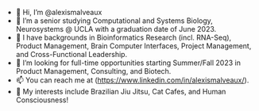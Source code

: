 - 👋 Hi, I’m @alexismalveaux
- 👀 I’m a senior studying Computational and Systems Biology, Neurosystems @ UCLA with a graduation date of June 2023. 
- 🌱 I have backgrounds in Bioinformatics Research (incl. RNA-Seq), Product Management, Brain Computer Interfaces, Project Management, and Cross-Functional Leadership. 
- 💞️ I’m looking for full-time opportunities starting Summer/Fall 2023 in Product Management, Consulting, and Biotech.
- 📫 You can reach me at (https://www.linkedin.com/in/alexismalveaux/).
- 🌸 My interests include Brazilian Jiu Jitsu, Cat Cafes, and Human Consciousness!
